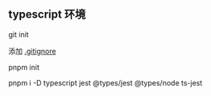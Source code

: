 ## typescript 环境

git init

添加 [.gitignore](../.gitignore)

pnpm init

pnpm i -D typescript jest @types/jest @types/node ts-jest